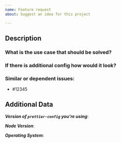 ```yaml
---
name: Feature request
about: Suggest an idea for this project

---
```


<!--
1. Please check if an issue already exists so there are no duplicates
2. Check out and follow our Guidelines: https://github.com/EndemolShineGroup/prettier-config/blob/develop/CONTRIBUTING.md
3. Fill out the whole template so we have a good overview on the issue
4. Do not remove any section of the template. If something is not applicable leave it empty but leave it in the Issue
5. Please follow the template, otherwise we'll have to ask you to update it
-->

## Description

### What is the use case that should be solved?

<!--
The more detail you describe this in, the easier it is to understand for us :)
-->

### If there is additional config how would it look?

### Similar or dependent issues:

- #12345

## Additional Data

***Version of `prettier-config` you're using***:

***Node Version***:

***Operating System***:
